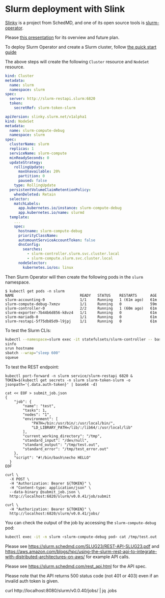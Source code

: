 # Slurm deployment with Slink

[Slinky](https://slinky.ai) is a project from SchedMD, and one of its open source tools
is [slurm-operator](https://github.com/SlinkyProject/slurm-operator).

Please [this presentation](https://slurm.schedmd.com/SLUG24/Slinky-Slurm-Operator.pdf) for its overview and future plan.

To deploy Slurm Operator and create a Slurm cluster,
follow [the quick start guide](https://github.com/SlinkyProject/slurm-operator/blob/main/docs/user/quickstart.md)

The above steps will create the following `Cluster` resource and `NodeSet` resource.

```yaml
kind: Cluster
metadata:
  name: slurm
  namespace: slurm
spec:
  server: http://slurm-restapi.slurm:6820
  token:
    secretRef: slurm-token-slurm
```

```yaml
apiVersion: slinky.slurm.net/v1alpha1
kind: NodeSet
metadata:
  name: slurm-compute-debug
  namespace: slurm
spec:
  clusterName: slurm
  replicas: 1
  serviceName: slurm-compute
  minReadySeconds: 0
  updateStrategy:
    rollingUpdate:
      maxUnavailable: 20%
      partition: 0
      paused: false
    type: RollingUpdate
  persistentVolumeClaimRetentionPolicy:
    whenDeleted: Retain
  selector:
    matchLabels:
      app.kubernetes.io/instance: slurm-compute-debug
      app.kubernetes.io/name: slurmd
  template:
    ...
    spec:
      hostname: slurm-compute-debug
      priorityClassName:
      automountServiceAccountToken: false
      dnsConfig:
        searches:
          - slurm-controller.slurm.svc.cluster.local
          - slurm-compute.slurm.svc.cluster.local
      nodeSelector:
        kubernetes.io/os: linux
```

Then Slurm Operator will then create the following pods in the `slurm` namespace.

```console
$ kubectl get pods -n slurm
NAME                              READY   STATUS    RESTARTS      AGE
slurm-accounting-0                1/1     Running   1 (61m ago)   61m
slurm-compute-debug-7xmzv         1/1     Running   0             59m
slurm-controller-0                2/2     Running   1 (60m ago)   61m
slurm-exporter-7b44b6d856-k8vz4   1/1     Running   0             61m
slurm-mariadb-0                   1/1     Running   0             61m
slurm-restapi-5f75db85d9-l9jpj    1/1     Running   0             61m
```


To test the Slurm CLIs:

```bash
kubectl --namespace=slurm exec -it statefulsets/slurm-controller -- bash --login
sinfo
srun hostname
sbatch --wrap="sleep 600"
squeue
```

To test the REST endpoint:

```console
kubectl port-forward -n slurm service/slurm-restapi 6820 &
TOKEN=$(kubectl get secrets -n slurm slurm-token-slurm -o jsonpath='{.data.auth-token}' | base64 -d)

cat << EOF > submit_job.json
{
    "job": {
        "name": "test",
        "tasks": 1,
        "nodes": "1",
        "environment": [
            "PATH=/bin:/usr/bin/:/usr/local/bin/",
            "LD_LIBRARY_PATH=/lib/:/lib64/:/usr/local/lib"
        ],
		"current_working_directory": "/tmp",
        "standard_input": "/dev/null",
        "standard_output": "/tmp/test.out",
        "standard_error": "/tmp/test_error.out"
    },
    "script": "#!/bin/bash\necho HELLO"
  }
EOF

curl \
  -X POST \
  -H "Authorization: Bearer ${TOKEN}" \
  -H "Content-type: application/json" \
  --data-binary @submit_job.json \
  http://localhost:6820/slurm/v0.0.41/job/submit

curl \
  -H "Authorization: Bearer ${TOKEN}" \
  http://localhost:6820/slurm/v0.0.41/jobs/
```

You can check the output of the job by accessing the `slurm-compute-debug` pod:

```bash
kubectl exec -it -n slurm <slurm-compute-debug pod> cat /tmp/test.out
```

Please see https://slurm.schedmd.com/SLUG23/REST-API-SLUG23.pdf and
https://aws.amazon.com/blogs/hpc/using-the-slurm-rest-api-to-integrate-with-distributed-architectures-on-aws/ for example API calls.

Please see https://slurm.schedmd.com/rest_api.html for the API spec.

Please note that the API returns 500 status code (not 401 or 403) even if an invalid auth token is given.


curl  http://localhost:8080/slurm/v0.0.40/jobs/ | jq .jobs
